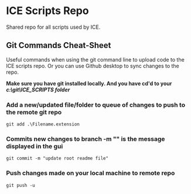 # ICE Scripts Repo

Shared repo for all scripts used by ICE.

## Git Commands Cheat-Sheet
Useful commands when using the git command line to upload code to the ICE scripts repo. Or you can use Github desktop to sync changes to the repo.

**Make sure you have git installed locally. And you have cd'd to your _c:\git\ICE_SCRIPTS folder_**

### Add a new/updated file/folder to queue of changes to push to the remote git repo
    git add .\Filename.extension

### Commits new changes to branch -m "" is the message displayed in the gui
    git commit -m "update root readme file"

### Push changes made on your local machine to remote repo
    git push -u

